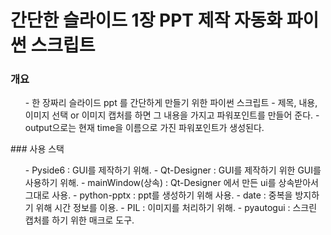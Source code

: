 # 간단한 슬라이드 1장 PPT 제작 자동화 파이썬 스크립트

### 개요
<ul>
  - 한 장짜리 슬라이드 ppt 를 간단하게 만들기 위한 파이썬 스크립트
  - 제목, 내용, 이미지 선택 or 이미지 캡처를 하면 그 내용을 가지고 파워포인트를 만들어 준다.
  - output으로는 현재 time을 이름으로 가진 파워포인트가 생성된다.
</ul>
### 사용 스택
  <ul>
    - Pyside6 : GUI를 제작하기 위해.
    - Qt-Designer : GUI를 제작하기 위한 GUI를 사용하기 위해.
    - mainWindow(상속) : Qt-Designer 에서 만든 ui를 상속받아서 그대로 사용.
    - python-pptx : ppt를 생성하기 위해 사용.
    - date : 중복을 방지하기 위해 시간 정보를 이용.
    - PIL : 이미지를 처리하기 위해.
    - pyautogui : 스크린 캡처를 하기 위한 매크로 도구.
  </ul>
  
